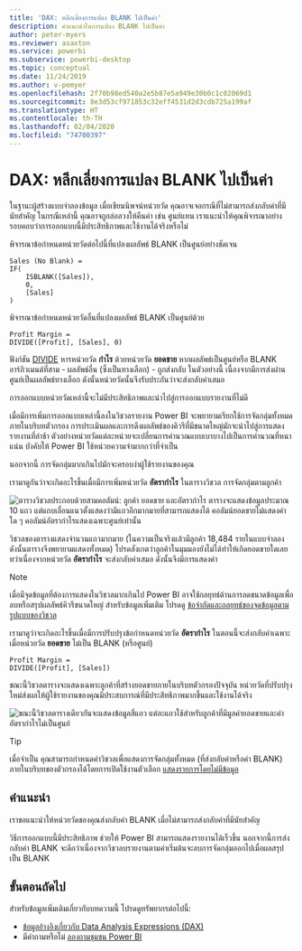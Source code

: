 ```yaml
---
title: 'DAX: หลีกเลี่ยงการแปลง BLANK ไปเป็นค่า'
description: คำแนะนำในการแปลง BLANK ไปเป็นค่า
author: peter-myers
ms.reviewer: asaxton
ms.service: powerbi
ms.subservice: powerbi-desktop
ms.topic: conceptual
ms.date: 11/24/2019
ms.author: v-pemyer
ms.openlocfilehash: 2f70b98ed540a2e5b87e5a949e30b0c1c02069d1
ms.sourcegitcommit: 8e3d53cf971853c32eff4531d2d3cdb725a199af
ms.translationtype: HT
ms.contentlocale: th-TH
ms.lasthandoff: 02/04/2020
ms.locfileid: "74700397"
---
```

# <a name="dax-avoid-converting-blanks-to-values"></a>DAX: หลีกเลี่ยงการแปลง BLANK ไปเป็นค่า

ในฐานะผู้สร้างแบบจำลองข้อมูล เมื่อเขียนนิพจน์หน่วยวัด คุณอาจเจอกรณีที่ไม่สามารถส่งกลับค่าที่มีนัยสำคัญ ในกรณีเหล่านี้ คุณอาจถูกล่อลวงให้คืนค่า เช่น ศูนย์แทน เราแนะนำให้คุณพิจารณาอย่างรอบคอบว่าการออกแบบนี้มีประสิทธิภาพและใช้งานได้จริงหรือไม่

พิจารณาข้อกำหนดหน่วยวัดต่อไปนี้ที่แปลงผลลัพธ์ BLANK เป็นศูนย์อย่างชัดเจน

```dax
Sales (No Blank) =
IF(
    ISBLANK([Sales]),
    0,
    [Sales]
)
```

พิจารณาข้อกำหนดหน่วยวัดอื่นที่แปลงผลลัพธ์ BLANK เป็นศูนย์ด้วย

```dax
Profit Margin =
DIVIDE([Profit], [Sales], 0)
```

ฟังก์ชัน [DIVIDE](/dax/divide-function-dax) หารหน่วยวัด **กำไร** ด้วยหน่วยวัด **ยอดขาย** หากผลลัพธ์เป็นศูนย์หรือ BLANK อาร์กิวเมนต์ที่สาม - ผลลัพธ์อื่น (ซึ่งเป็นทางเลือก) - ถูกส่งกลับ ในตัวอย่างนี้ เนื่องจากมีการส่งผ่านศูนย์เป็นผลลัพธ์ทางเลือก ดังนั้นหน่วยวัดนั้นจึงรับประกันว่าจะส่งกลับค่าเสมอ

การออกแบบหน่วยวัดเหล่านี้จะไม่มีประสิทธิภาพและนำไปสู่การออกแบบรายงานที่ไม่ดี

เมื่อมีการเพิ่มการออกแบบเหล่านี้ลงในวิชวลรายงาน Power BI จะพยายามเรียกใช้การจัดกลุ่มทั้งหมดภายในบริบทตัวกรอง การประเมินผลและการดึงผลลัพธ์ของคิวรีที่มีขนาดใหญ่มักจะนำไปสู่การแสดงรายงานที่ล่าช้า ตัวอย่างหน่วยวัดแต่ละหน่วยจะเปลี่ยนการคำนวณแบบเบาบางไปเป็นการคำนวณที่หนาแน่น บังคับให้ Power BI ใช้หน่วยความจำมากกว่าที่จำเป็น

นอกจากนี้ การจัดกลุ่มมากเกินไปมักจะครอบงำผู้ใช้รายงานของคุณ

เรามาดูกันว่าจะเกิดอะไรขึ้นเมื่อมีการเพิ่มหน่วยวัด **อัตรากำไร** ในตารางวิชวล การจัดกลุ่มตามลูกค้า

![ตารางวิชวลประกอบด้วยสามคอลัมน์: ลูกค้า ยอดขาย และอัตรากำไร ตารางจะแสดงข้อมูลประมาณ 10 แถว แต่แถบเลื่อนแนวตั้งแสดงว่ามีแถวอีกมากมายที่สามารถแสดงได้ คอลัมน์ยอดขายไม่แสดงค่าใด ๆ คอลัมน์อัตรากำไรแสดงเฉพาะศูนย์เท่านั้น](media/dax-avoid-converting-blank/table-visual-poor.png)

วิชวลของตารางแสดงจำนวนแถวมากมาย (ในความเป็นจริงแล้วมีลูกค้า 18,484 รายในแบบจำลอง ดังนั้นตารางจึงพยายามแสดงทั้งหมด) โปรดสังเกตว่าลูกค้าในมุมมองยังไม่ได้ทำให้เกิดยอดขายใดเลย ทว่าเนื่องจากหน่วยวัด **อัตรากำไร** จะส่งกลับค่าเสมอ ดังนั้นจึงมีการแสดงค่า

> [!NOTE]
> เมื่อมีจุดข้อมูลที่ต้องการแสดงในวิชวลมากเกินไป Power BI อาจใช้กลยุทธ์ด้านการลดขนาดข้อมูลเพื่อลบหรือสรุปผลลัพธ์คิวรีขนาดใหญ่ สำหรับข้อมูลเพิ่มเติม โปรดดู [ข้อจำกัดและกลยุทธ์ของจุดข้อมูลตามรูปแบบของวิชวล](../visuals/power-bi-data-points.md)

เรามาดูว่าจะเกิดอะไรขึ้นเมื่อมีการปรับปรุงข้อกำหนดหน่วยวัด **อัตรากำไร** ในตอนนี้จะส่งกลับค่าเฉพาะเมื่อหน่วยวัด **ยอดขาย** ไม่เป็น BLANK (หรือศูนย์)

```dax
Profit Margin =
DIVIDE([Profit], [Sales])
```

ขณะนี้วิชวลตารางจะแสดงเฉพาะลูกค้าที่สร้างยอดขายภายในบริบทตัวกรองปัจจุบัน หน่วยวัดที่ปรับปรุงใหม่ส่งผลให้ผู้ใช้รายงานของคุณมีประสบการณ์ที่มีประสิทธิภาพมากขึ้นและใช้งานได้จริง

![ขณะนี้วิชวลตารางเดียวกันจะแสดงข้อมูลสี่แถว แต่ละแถวใช้สำหรับลูกค้าที่มีมูลค่ายอดขายและค่าอัตรากำไรไม่เป็นศูนย์](media/dax-avoid-converting-blank/table-visual-good.png)

> [!TIP]
> เมื่อจำเป็น คุณสามารถกำหนดค่าวิชวลเพื่อแสดงการจัดกลุ่มทั้งหมด (ที่ส่งกลับค่าหรือค่า BLANK) ภายในบริบทของตัวกรองได้โดยการเปิดใช้งานตัวเลือก [แสดงรายการโดยไม่มีข้อมูล](../desktop-show-items-no-data.md)

## <a name="recommendation"></a>คำแนะนำ

เราขอแนะนำให้หน่วยวัดของคุณส่งกลับค่า BLANK เมื่อไม่สามารถส่งกลับค่าที่มีนัยสำคัญ

วิธีการออกแบบนี้มีประสิทธิภาพ ช่วยให้ Power BI สามารถแสดงรายงานได้เร็วขึ้น นอกจากนี้การส่งกลับค่า BLANK จะดีกว่าเนื่องจากวิชวลบรายงานตามค่าเริ่มต้นจะลบการจัดกลุ่มออกไปเมื่อผลสรุปเป็น BLANK

## <a name="next-steps"></a>ขั้นตอนถัดไป

สำหรับข้อมูลเพิ่มเติมเกี่ยวกับบทความนี้ โปรดดูทรัพยากรต่อไปนี้:

- [ข้อมูลอ้างอิงเกี่ยวกับ Data Analysis Expressions (DAX)](/dax/)
- มีคำถามหรือไม่ [ลองถามชุมชน Power BI](https://community.powerbi.com/)
